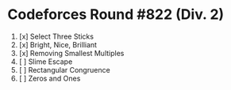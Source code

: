 # Codeforces Round #822 (Div. 2)

1. [x] Select Three Sticks
2. [x] Bright, Nice, Brilliant
3. [x] Removing Smallest Multiples
4. [ ] Slime Escape
5. [ ] Rectangular Congruence
6. [ ] Zeros and Ones
